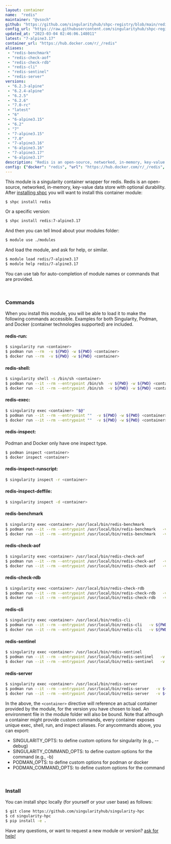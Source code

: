 ```yaml
---
layout: container
name:  "redis"
maintainer: "@vsoch"
github: "https://github.com/singularityhub/shpc-registry/blob/main/redis/container.yaml"
config_url: "https://raw.githubusercontent.com/singularityhub/shpc-registry/main/redis/container.yaml"
updated_at: "2023-03-04 02:46:06.148011"
latest: "7-alpine3.17"
container_url: "https://hub.docker.com/r/_/redis"
aliases:
 - "redis-benchmark"
 - "redis-check-aof"
 - "redis-check-rdb"
 - "redis-cli"
 - "redis-sentinel"
 - "redis-server"
versions:
 - "6.2.3-alpine"
 - "6.2.4-alpine"
 - "6.2.5"
 - "6.2.6"
 - "7.0-rc"
 - "latest"
 - "6"
 - "6-alpine3.15"
 - "6.2"
 - "7"
 - "7-alpine3.15"
 - "7.0"
 - "7-alpine3.16"
 - "6-alpine3.16"
 - "7-alpine3.17"
 - "6-alpine3.17"
description: "Redis is an open-source, networked, in-memory, key-value data store with optional durability."
config: {"docker": "redis", "url": "https://hub.docker.com/r/_/redis", "maintainer": "@vsoch", "description": "Redis is an open-source, networked, in-memory, key-value data store with optional durability.", "filter": ["^(?!.*32bit).*$"], "latest": {"7-alpine3.17": "sha256:28b21d9e1726c2ba89610897a9a765bcd83edcc55baf6b9e31bed80123670001"}, "tags": {"6.2.3-alpine": "sha256:f8f0e809a4281714c33edf86f6da6cc2d4058c8549e44d8c83303c28b3123072", "6.2.4-alpine": "sha256:0039796b887fd30e460353f14e46ba1004152aa97f5f59094cc21eac445fc89b", "6.2.5": "sha256:c98f0230b5f1831f4f5dd764c4ea8ef11d3e3a1a3593278eb952373d97c82b27", "6.2.6": "sha256:b7fd1a2c89d09a836f659d72c52d27b9f71202c97014a47639f87c992e8c0f1b", "7.0-rc": "sha256:359475c7f0c0a8a28444ca36799b087bb98c8f9db0ee9fa5c13017b4d1693fb5", "latest": "sha256:6a59f1cbb8d28ac484176d52c473494859a512ddba3ea62a547258cf16c9b3ae", "6": "sha256:5cdb2ac6f780e1d250787f4a887c1ed1166e3389757189ea913059409acc6f7c", "6-alpine3.15": "sha256:4091b9da835824257744fba095932e470078eb2c0025899ac1c6944b2d638c7e", "6.2": "sha256:5cdb2ac6f780e1d250787f4a887c1ed1166e3389757189ea913059409acc6f7c", "7": "sha256:6a59f1cbb8d28ac484176d52c473494859a512ddba3ea62a547258cf16c9b3ae", "7-alpine3.15": "sha256:541e6d75df5dfb08e8859929bab06da265673808a6f2285abe6b7c76c1c98c6e", "7.0": "sha256:6a59f1cbb8d28ac484176d52c473494859a512ddba3ea62a547258cf16c9b3ae", "7-alpine3.16": "sha256:2700d5097763fda285c463f4eefc3d0730a2df2a9d48e66707b19d5a5e5f23d4", "6-alpine3.16": "sha256:aeaf1a7251c9cdaead1bef13d68aac16b0e22326ecfefdb6079008ffab81065d", "7-alpine3.17": "sha256:28b21d9e1726c2ba89610897a9a765bcd83edcc55baf6b9e31bed80123670001", "6-alpine3.17": "sha256:d8627597fb09da119770e9ac203279f76522b114b7f7a08a5f9b9cd1f3e8f972"}, "aliases": {"redis-benchmark": "/usr/local/bin/redis-benchmark", "redis-check-aof": "/usr/local/bin/redis-check-aof", "redis-check-rdb": "/usr/local/bin/redis-check-rdb", "redis-cli": "/usr/local/bin/redis-cli", "redis-sentinel": "/usr/local/bin/redis-sentinel", "redis-server": "/usr/local/bin/redis-server"}}
---
```


This module is a singularity container wrapper for redis.
Redis is an open-source, networked, in-memory, key-value data store with optional durability.
After [installing shpc](#install) you will want to install this container module:


```bash
$ shpc install redis
```

Or a specific version:

```bash
$ shpc install redis:7-alpine3.17
```

And then you can tell lmod about your modules folder:

```bash
$ module use ./modules
```

And load the module, and ask for help, or similar.

```bash
$ module load redis/7-alpine3.17
$ module help redis/7-alpine3.17
```

You can use tab for auto-completion of module names or commands that are provided.

<br>

### Commands

When you install this module, you will be able to load it to make the following commands accessible.
Examples for both Singularity, Podman, and Docker (container technologies supported) are included.

#### redis-run:

```bash
$ singularity run <container>
$ podman run --rm  -v ${PWD} -w ${PWD} <container>
$ docker run --rm  -v ${PWD} -w ${PWD} <container>
```

#### redis-shell:

```bash
$ singularity shell -s /bin/sh <container>
$ podman run --it --rm --entrypoint /bin/sh  -v ${PWD} -w ${PWD} <container>
$ docker run --it --rm --entrypoint /bin/sh  -v ${PWD} -w ${PWD} <container>
```

#### redis-exec:

```bash
$ singularity exec <container> "$@"
$ podman run --it --rm --entrypoint ""  -v ${PWD} -w ${PWD} <container> "$@"
$ docker run --it --rm --entrypoint ""  -v ${PWD} -w ${PWD} <container> "$@"
```

#### redis-inspect:

Podman and Docker only have one inspect type.

```bash
$ podman inspect <container>
$ docker inspect <container>
```

#### redis-inspect-runscript:

```bash
$ singularity inspect -r <container>
```

#### redis-inspect-deffile:

```bash
$ singularity inspect -d <container>
```


#### redis-benchmark

```bash
$ singularity exec <container> /usr/local/bin/redis-benchmark
$ podman run --it --rm --entrypoint /usr/local/bin/redis-benchmark   -v ${PWD} -w ${PWD} <container> -c " $@"
$ docker run --it --rm --entrypoint /usr/local/bin/redis-benchmark   -v ${PWD} -w ${PWD} <container> -c " $@"
```


#### redis-check-aof

```bash
$ singularity exec <container> /usr/local/bin/redis-check-aof
$ podman run --it --rm --entrypoint /usr/local/bin/redis-check-aof   -v ${PWD} -w ${PWD} <container> -c " $@"
$ docker run --it --rm --entrypoint /usr/local/bin/redis-check-aof   -v ${PWD} -w ${PWD} <container> -c " $@"
```


#### redis-check-rdb

```bash
$ singularity exec <container> /usr/local/bin/redis-check-rdb
$ podman run --it --rm --entrypoint /usr/local/bin/redis-check-rdb   -v ${PWD} -w ${PWD} <container> -c " $@"
$ docker run --it --rm --entrypoint /usr/local/bin/redis-check-rdb   -v ${PWD} -w ${PWD} <container> -c " $@"
```


#### redis-cli

```bash
$ singularity exec <container> /usr/local/bin/redis-cli
$ podman run --it --rm --entrypoint /usr/local/bin/redis-cli   -v ${PWD} -w ${PWD} <container> -c " $@"
$ docker run --it --rm --entrypoint /usr/local/bin/redis-cli   -v ${PWD} -w ${PWD} <container> -c " $@"
```


#### redis-sentinel

```bash
$ singularity exec <container> /usr/local/bin/redis-sentinel
$ podman run --it --rm --entrypoint /usr/local/bin/redis-sentinel   -v ${PWD} -w ${PWD} <container> -c " $@"
$ docker run --it --rm --entrypoint /usr/local/bin/redis-sentinel   -v ${PWD} -w ${PWD} <container> -c " $@"
```


#### redis-server

```bash
$ singularity exec <container> /usr/local/bin/redis-server
$ podman run --it --rm --entrypoint /usr/local/bin/redis-server   -v ${PWD} -w ${PWD} <container> -c " $@"
$ docker run --it --rm --entrypoint /usr/local/bin/redis-server   -v ${PWD} -w ${PWD} <container> -c " $@"
```



In the above, the `<container>` directive will reference an actual container provided
by the module, for the version you have chosen to load. An environment file in the
module folder will also be bound. Note that although a container
might provide custom commands, every container exposes unique exec, shell, run, and
inspect aliases. For anycommands above, you can export:

 - SINGULARITY_OPTS: to define custom options for singularity (e.g., --debug)
 - SINGULARITY_COMMAND_OPTS: to define custom options for the command (e.g., -b)
 - PODMAN_OPTS: to define custom options for podman or docker
 - PODMAN_COMMAND_OPTS: to define custom options for the command

<br>

### Install

You can install shpc locally (for yourself or your user base) as follows:

```bash
$ git clone https://github.com/singularityhub/singularity-hpc
$ cd singularity-hpc
$ pip install -e .
```

Have any questions, or want to request a new module or version? [ask for help!](https://github.com/singularityhub/singularity-hpc/issues)